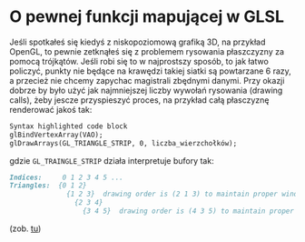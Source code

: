 # O pewnej funkcji mapującej w GLSL
Jeśli spotkałeś się kiedyś z niskopoziomową grafiką 3D, na przykład OpenGL, to pewnie zetknąłeś się z problemem rysowania płaszczyzny za pomocą trójkątów. Jeśli robi się to w najprostszy sposób, to jak łatwo policzyć, punkty nie będące na krawędzi takiej siatki są powtarzane 6 razy, a przecież nie chcemy zapychac magistrali zbędnymi danymi. Przy okazji dobrze by było użyć jak najmniejszej liczby wywołań rysowania (drawing calls), żeby jescze przyspieszyć proces, na przykład całą płasczyznę renderować jakoś tak:
```markdown
Syntax highlighted code block
glBindVertexArray(VAO);
glDrawArrays(GL_TRIANGLE_STRIP, 0, liczba_wierzchołków);
```
gdzie `GL_TRAINGLE_STRIP` działa interpretuje bufory tak:
```markdown
Indices:     0 1 2 3 4 5 ...
Triangles:  {0 1 2}
              {1 2 3}  drawing order is (2 1 3) to maintain proper winding
                {2 3 4}
                  {3 4 5}  drawing order is (4 3 5) to maintain proper winding
```
(zob. [tu](https://www.khronos.org/opengl/wiki/Primitive))
